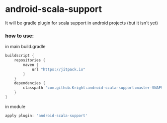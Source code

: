 # android-scala-support
It will be gradle plugin for scala support in android projects (but it isn't yet)

### how to use:

in main build.gradle
```groovy
buildscript {
    repositories {
        maven {
            url "https://jitpack.io"
        }
    }
    dependencies {
        classpath 'com.github.Kright:android-scala-support:master-SNAPSHOT' // the newest version
    }
}
```

in module
```groovy
apply plugin: 'android-scala-support'
```

